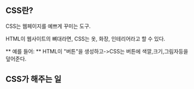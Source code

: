 ## CSS란?
CSS는 웹페이지를 예쁘게 꾸미는 도구.

HTML이 웹사이트의 뼈대라면, CSS는 옷, 화장, 인테리어라고 할 수 있다.

** 예를 들어:
** HTML이 "버튼"을 생성하고->CSS는 버튼에 색깔,크기,그림자등을 덮어준다.

## CSS가 해주는 일
